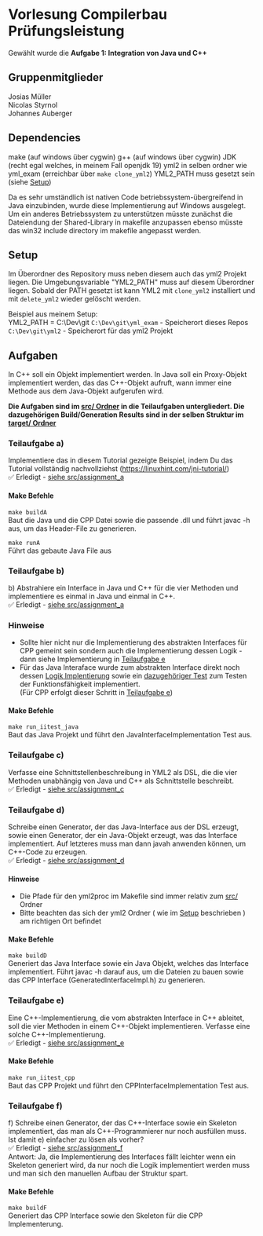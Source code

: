# Vorlesung Compilerbau Prüfungsleistung

Gewählt wurde die **Aufgabe 1: Integration von Java und C++**

## Gruppenmitglieder
Josias Müller <br>
Nicolas Styrnol <br>
Johannes Auberger

## Dependencies
make (auf windows über cygwin)
g++ (auf windows über cygwin)
JDK (recht egal welches, in meinem Fall openjdk 19)
yml2 in selben ordner wie yml_exam (erreichbar über `make clone_yml2`)
YML2_PATH muss gesetzt sein (siehe [Setup](#setup))

Da es sehr umständlich ist nativen Code betriebssystem-übergreifend in Java einzubinden, wurde diese Implementierung auf Windows ausgelegt. Um ein anderes Betriebssystem zu unterstützen müsste zunächst die Dateiendung der Shared-Library in makefile anzupassen ebenso müsste das win32 include directory im makefile angepasst werden.

## Setup
Im Überordner des Repository muss neben diesem auch das yml2 Projekt liegen. 
Die Umgebungsvariable "YML2_PATH" muss auf diesem Überordner liegen. Sobald der PATH gesetzt ist kann YML2 mit `clone_yml2` installiert und mit `delete_yml2` wieder gelöscht werden.

Beispiel aus meinem Setup: <br>
YML2_PATH = C:\Dev\git
`C:\Dev\git\yml_exam` - Speicherort dieses Repos<br>
`C:\Dev\git\yml2` - Speicherort für das yml2 Projekt<br>

## Aufgaben
In C++ soll ein Objekt implementiert werden. In Java soll ein
Proxy-Objekt implementiert werden, das das C++-Objekt aufruft, wann
immer eine Methode aus dem Java-Objekt aufgerufen wird.

**Die Aufgaben sind im [src/ Ordner](/src) in die Teilaufgaben untergliedert. Die dazugehörigen Build/Generation Results sind in der selben Struktur im [target/ Ordner](/target/)**

### Teilaufgabe a)
Implementiere das in diesem Tutorial gezeigte Beispiel, indem Du das Tutorial vollständig nachvollziehst (https://linuxhint.com/jni-tutorial/) <br>
✅ Erledigt - [siehe src/assignment_a](/src/assignment_a/)

#### Make Befehle
`make buildA`<br>
Baut die Java und die CPP Datei sowie die passende .dll und führt javac -h aus, um das Header-File zu generieren.

`make runA`<br>
Führt das gebaute Java File aus

### Teilaufgabe b)
b) Abstrahiere ein Interface in Java und C++ für die vier Methoden und implementiere es einmal in Java und einmal in C++. <br>
✅ Erledigt - [siehe src/assignment_a](/src/assignment_a/)<br>

### Hinweise
- Sollte hier nicht nur die Implementierung des abstrakten Interfaces für CPP gemeint sein sondern auch die Implementierung dessen Logik - dann siehe Implementierung in [Teilaufgabe e](#teilaufgabe-e)
- Für das Java Interaface wurde zum abstrakten Interface direkt noch dessen [Logik Implentierung](/src/assignment_b/java/InterfaceImpl.java) sowie ein [dazugehöriger Test](./src/assignment_b/java/InterfaceImplTest.java) zum Testen der Funktionsfähigkeit implementiert. <br>
(Für CPP erfolgt dieser Schritt in [Teilaufgabe e](/src/assignment_e/))

#### Make Befehle
`make run_iitest_java`<br>
Baut das Java Projekt und führt den JavaInterfaceImplementation Test aus.


### Teilaufgabe c)
Verfasse eine Schnittstellenbeschreibung in YML2 als DSL, die die vier Methoden unabhängig von Java und C++ als Schnittstelle beschreibt. <br>
✅ Erledigt - [siehe src/assignment_c](/src/assignment_c/)<br>

### Teilaufgabe d)
Schreibe einen Generator, der das Java-Interface aus der DSL erzeugt, sowie einen Generator, der ein Java-Objekt erzeugt, was das Interface implementiert. Auf letzteres muss man dann javah anwenden können, um C++-Code zu erzeugen. <br>
✅ Erledigt - [siehe src/assignment_d](/src/assignment_d/)<br>

 #### Hinweise
- Die Pfade für den yml2proc im Makefile sind immer relativ zum [src/](/src/) Ordner
- Bitte beachten das sich der yml2 Ordner ( wie im [Setup](#setup) beschrieben ) am richtigen Ort befindet

#### Make Befehle
`make buildD`<br>
Generiert das Java Interface sowie ein Java Objekt, welches das Interface implementiert. Führt javac -h darauf aus, um die Dateien zu bauen sowie das CPP Interface (GeneratedInterfaceImpl.h) zu generieren.

### Teilaufgabe e)
Eine C++-Implementierung, die vom abstrakten Interface in C++ ableitet, soll die vier Methoden in einem C++-Objekt implementieren. Verfasse eine solche C++-Implementierung. <br>
✅ Erledigt - [siehe src/assignment_e](/src/assignment_e/)<br>
#### Make Befehle
`make run_iitest_cpp`<br>
Baut das CPP Projekt und führt den CPPInterfaceImplementation Test aus.

### Teilaufgabe f)
f) Schreibe einen Generator, der das C++-Interface sowie ein Skeleton implementiert, das man als C++-Programmierer nur noch ausfüllen muss. Ist damit e) einfacher zu lösen als vorher? <br>
✅ Erledigt - [siehe src/assignment_f](/src/assignment_f/)<br>
Antwort: Ja, die Implementierung des Interfaces fällt leichter wenn ein Skeleton generiert wird, da nur noch die Logik implementiert werden muss und man sich den manuellen Aufbau der Struktur spart.
#### Make Befehle
`make buildF`<br>
Generiert das CPP Interface sowie den Skeleton für die CPP Implementerung.
